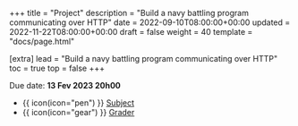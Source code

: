+++
title = "Project"
description = "Build a navy battling program communicating over HTTP"
date = 2022-09-10T08:00:00+00:00
updated = 2022-11-22T08:00:00+00:00
draft = false
weight = 40
template = "docs/page.html"

[extra]
lead = "Build a navy battling program communicating over HTTP"
toc = true
top = false
+++

Due date: **13 Fev 2023 20h00**

* {{ icon(icon="pen") }} [Subject](https://github.com/lernejo/exercises/blob/master/projects/http_api_fr/EXERCISE.adoc)
* {{ icon(icon="gear") }} [Grader](https://github.com/lernejo/korekto-java-api-grader)
